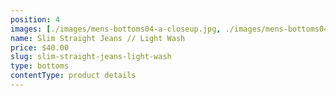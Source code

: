 ```yaml
---
position: 4
images: [./images/mens-bottoms04-a-closeup.jpg, ./images/mens-bottoms04-b.jpg]
name: Slim Straight Jeans // Light Wash
price: $40.00
slug: slim-straight-jeans-light-wash
type: bottoms
contentType: product details
---
```

